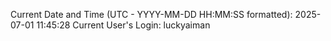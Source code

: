 Current Date and Time (UTC - YYYY-MM-DD HH:MM:SS formatted): 2025-07-01 11:45:28
Current User's Login: luckyaiman
